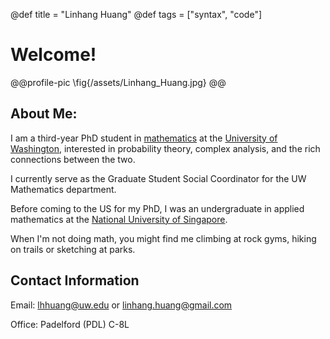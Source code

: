 @def title = "Linhang Huang"
@def tags = ["syntax", "code"]

# Welcome!
@@profile-pic
    \fig{/assets/Linhang_Huang.jpg}
@@

## About Me:

I am a third-year PhD student in [mathematics](https://math.washington.edu/) at the [University of Washington](https://www.washington.edu/), interested in probability theory, complex analysis, and the rich connections between the two.

I currently serve as the Graduate Student Social Coordinator for the UW Mathematics department.

Before coming to the US for my PhD, I was an undergraduate in applied mathematics at the [National University of Singapore](https://nus.edu.sg/). 

When I'm not doing math, you might find me climbing at rock gyms, hiking on trails or sketching at parks.

## Contact Information
Email: [lhhuang@uw.edu](mailto:lhhuang@uw.edu) or [linhang.huang@gmail.com](mailto:linhang.huang@gmail.com)

Office: Padelford (PDL) C-8L